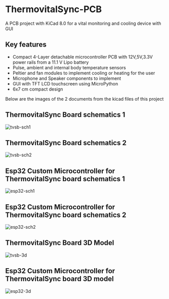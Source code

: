 # ThermovitalSync-PCB
 A PCB project with KiCad 8.0 for a vital monitoring and cooling device with GUI
 ## Key features
 + Compact 4-Layer detachable microcontroller PCB with 12V,5V,3.3V power rails from a 11.1 V Lipo battery
 + Pulse, ambient and internal body temperature sensors
 + Peltier and fan modules to implement cooling or heating for the user
 + Microphone and Speaker components to implement
 + GUI with TFT LCD touchscreen using MicroPython 
 + 6x7 cm compact design

Below are the images of the 2 documents from the kicad files of this project
## ThermovitalSync Board schematics 1
![tvsb-sch1](https://github.com/user-attachments/assets/0d8bf2e4-9635-4e80-ac3d-99c0edf5830b)

## ThermovitalSync Board schematics 2
![tvsb-sch2](https://github.com/user-attachments/assets/dcbc4031-427e-48ea-b7c0-e219749c6ef6)

## Esp32 Custom Microcontroller for ThermovitalSync board schematics 1
![esp32-sch1](https://github.com/user-attachments/assets/28eac6a3-5e4d-4863-a71b-72fc95cb1ce7)

## Esp32 Custom Microcontroller for ThermovitalSync board schematics 2
![esp32-sch2](https://github.com/user-attachments/assets/e680d766-96ea-4c06-8f2a-a07189af5718)

## ThermovitalSync Board 3D Model
![tvsb-3d](https://github.com/user-attachments/assets/2c598403-9068-461c-8c7d-ff049181aa47)

## Esp32 Custom Microcontroller for ThermovitalSync board 3D model
![esp32-3d](https://github.com/user-attachments/assets/1ab7c66d-4295-4247-b8c0-f7b5b9ba86c1)
